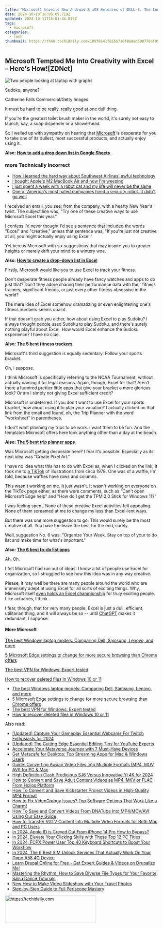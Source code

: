 ```yaml
---
title: "Microsoft Unveils New Android & iOS Releases of DALL-E: The Innovative AI Image Generation Tool"
date: 2024-10-10T16:00:09.719Z
updated: 2024-10-11T16:01:44.819Z
tags:
  - microsoft
categories:
  - tech
thumbnail: https://thmb.techidaily.com/109f8e41f016b710f8a0ad598776af950e5e0ec716fb01a083b32b51c83dd241.jpg
---
```


## Microsoft Tempted Me Into Creativity with Excel – Here's How![ZDNet]

![Two people looking at laptop with graphs](https://www.zdnet.com/a/img/resize/eafd1a387bb7e6b0265f3284c302e0f46ce07339/2023/02/03/af3b58e0-11c8-4c69-a84b-e91c7dc510eb/gettyimages-1441723112.jpg?auto=webp&width=1280)

Sudoku, anyone?

Catherine Falls Commercial/Getty Images

It must be hard to be really, really good at one dull thing.

If you're the greatest toilet brush maker in the world, it's surely not easy to launch, say, a soap dispenser or a showerhead.

So I welled up with sympathy on hearing that [Microsoft](https://www.zdnet.com/home-and-office/work-life/microsoft-teams-premium-is-getting-a-gpt-boost-via-openai/) is desperate for you to take one of its dullest, most successful products, and actually enjoy using it.

**Also:** [**How to add a drop down list in Google Sheets**](https://www.zdnet.com/home-and-office/work-life/how-to-add-a-drop-down-list-in-google-sheets/)

### more Technically Incorrect

* [How I learned the hard way about Southwest Airlines' awful technology](https://www.zdnet.com/article/how-i-learned-the-hard-way-about-southwest-airlines-awful-technology/)
* [I bought Apple's M2 MacBook Air and now I'm weeping](https://www.zdnet.com/article/i-bought-apples-m2-macbook-air-and-now-im-weeping/)
* [I just spent a week with a robot cat and my life will never be the same](https://www.zdnet.com/article/i-just-spent-a-week-with-a-robot-cat-and-my-life-will-never-be-the-same/)
* [One of America's most hated companies hired a security robot. It didn't go well](https://www.zdnet.com/article/one-of-americas-most-hated-companies-hired-a-security-robot-it-didnt-go-well/)

I received an email, you see, from the company, with a hearty New Year's twist. The subject line was, "Try one of these creative ways to use Microsoft Excel this year." 

I confess I'd never thought I'd see a sentence that included the words "Excel" and "creative," unless that sentence was, "If you're just not creative at all, you might actually enjoy using Excel." 

Yet here is Microsoft with six suggestions that may inspire you to greater heights or merely drift your mind to a wintery woe.

**Also:** [**How to create a drop-down list in Excel**](https://www.zdnet.com/home-and-office/work-life/how-to-create-a-drop-down-list-in-excel/)

Firstly, Microsoft would like you to use Excel to track your fitness. 

Don't desperate fitness people already have fancy watches and apps to do just that? Don't they adore sharing their performance data with their fitness trainers, significant friends, or just every other fitness obsessive in the world? 

The mere idea of Excel somehow dramatizing or even enlightening one's fitness numbers seems quaint.

If that doesn't grab you either, how about using Excel to play Sudoku? I always thought people used Sudoku to play Sudoku, and there's surely nothing playful about Excel. How would Excel enhance the Sudoku experience? I have no clue.

**Also:** [**The 5 best fitness trackers**](https://www.zdnet.com/article/best-fitness-tracker/) 

Microsoft's third suggestion is equally sedentary: Follow your sports bracket.

Oh, I suppose. 

I think Microsoft is specifically referring to the NCAA Tournament, without actually naming it for legal reasons. Again, though, Excel for that? Aren't there a hundred prettier little apps that give your bracket a more glorious look? Or am I simply not giving Excel sufficient credit?

Microsoft is undeterred. If you don't want to use Excel for your sports bracket, how about using it to plan your vacation? I actually clicked on that link from the email and found, oh, the Trip Planner with the word "worksheet" in parentheses. 

I don't want planning my trips to be work. I want them to be fun. And the templates Microsoft offers here look anything other than a day at the beach.

**Also:** [**The 5 best trip planner apps**](https://www.zdnet.com/article/best-trip-planner-app/)

Was Microsoft getting desperate here? I fear it's possible. Especially as its next idea was "Create Pixel Art." 

I have no idea what this has to do with Excel as, when I clicked on the link, it took me to [a TikTok](https://www.tiktok.com/@microsoft365/video/7017812421733633285?ocid=cmm50bixyyq) of illustrations from circa 1978\. One was of a waffle, I'm told, because waffles have rows and columns. 

This wasn't working on me. It just wasn't. It wasn't working on everyone on the TikTok page either, as there were comments, such as "Can't open Microsoft Edge help" and "How do I get the TPM 2.0 Stick for Windows 11?"

I was feeling spent. None of these creative Excel activities felt appealing. None of them screamed at me to change my less than Excel-lent ways.

But there was one more suggestion to go. This would surely be the most creative of all. You have the leave the best for the end, surely.

Well, suggestion No. 6 was: "Organize Your Week. Stay on top of your to do list and make time for what's important."

**Also:** [**The 6 best to-do list apps**](https://www.zdnet.com/home-and-office/work-life/best-to-do-list-app/)

Ah. Oh.

I felt Microsoft had run out of ideas. I know a lot of people use Excel for organization, so I struggled to see how this idea was in any way creative.

Please, it may well be there are many people around the world who are immensely adept at using Excel for all sorts of exciting things. Why, Microsoft itself [even holds an Excel championship](https://www.zdnet.com/article/i-just-watched-microsoft-try-to-make-excel-exciting-recovery-wont-be-easy/) for truly exciting people. Like actuaries, I think.

I fear, though, that for very many people, Excel is just a dull, efficient, utilitarian thing, and it will always be so -- until [ChatGPT](https://www.zdnet.com/article/chatgpts-next-big-challenge-helping-microsoft-to-challenge-google-search/) makes it redundant, I suppose.

#### More Microsoft

[The best Windows laptop models: Comparing Dell, Samsung, Lenovo, and more](https://www.zdnet.com/article/best-windows-laptop/ "The best Windows laptop models: Comparing Dell, Samsung, Lenovo, and more")

[5 Microsoft Edge settings to change for more secure browsing than Chrome offers](https://www.zdnet.com/article/5-microsoft-edge-settings-to-change-for-more-secure-browsing-than-chrome-offers/ "5 Microsoft Edge settings to change for more secure browsing than Chrome offers")

[The best VPN for Windows: Expert tested](https://www.zdnet.com/article/best-vpn-for-windows-pc/ "The best VPN for Windows: Expert tested")

[How to recover deleted files in Windows 10 or 11](https://www.zdnet.com/article/how-to-recover-deleted-files-in-windows-10-or-11/ "How to recover deleted files in Windows 10 or 11")

* [The best Windows laptop models: Comparing Dell, Samsung, Lenovo, and more](https://www.zdnet.com/article/best-windows-laptop/ "The best Windows laptop models: Comparing Dell, Samsung, Lenovo, and more")
* [5 Microsoft Edge settings to change for more secure browsing than Chrome offers](https://www.zdnet.com/article/5-microsoft-edge-settings-to-change-for-more-secure-browsing-than-chrome-offers/ "5 Microsoft Edge settings to change for more secure browsing than Chrome offers")
* [The best VPN for Windows: Expert tested](https://www.zdnet.com/article/best-vpn-for-windows-pc/ "The best VPN for Windows: Expert tested")
* [How to recover deleted files in Windows 10 or 11](https://www.zdnet.com/article/how-to-recover-deleted-files-in-windows-10-or-11/ "How to recover deleted files in Windows 10 or 11")

<ins class="adsbygoogle"
     style="display:block"
     data-ad-format="autorelaxed"
     data-ad-client="ca-pub-7571918770474297"
     data-ad-slot="1223367746"></ins>

<ins class="adsbygoogle"
     style="display:block"
     data-ad-client="ca-pub-7571918770474297"
     data-ad-slot="8358498916"
     data-ad-format="auto"
     data-full-width-responsive="true"></ins>

<span class="atpl-alsoreadstyle">Also read:</span>
<div><ul>
<li><a href="https://screen-sharing-recording.techidaily.com/updated-capture-your-gameplay-essential-webcams-for-twitch-enthusiasts-for-2024/"><u>[Updated] Capture Your Gameplay Essential Webcams For Twitch Enthusiasts for 2024</u></a></li>
<li><a href="https://youtube-blog.techidaily.com/ed-the-cutting-edge-essential-editing-tips-for-youtube-experts/"><u>[Updated] The Cutting Edge Essential Editing Tips for YouTube Experts</u></a></li>
<li><a href="https://article-posts.techidaily.com/accelerate-your-metaverse-journey-with-7-must-have-devices/"><u>Accelerate Your Metaverse Journey with 7 Must-Have Devices</u></a></li>
<li><a href="https://win-data.techidaily.com/get-metacafe-for-desktop-top-streaming-apps-for-mac-and-windows-users/"><u>Get Metacafe for Desktop: Top Streaming Apps for Mac & Windows Users</u></a></li>
<li><a href="https://win-data.techidaily.com/guide-converting-awaan-video-files-into-multiple-formats-mp4-mov-avi-for-pc-and-mac/"><u>Guide: Converting Awaan Video Files Into Multiple Formats (MP4, MOV, AVI) for PC & Mac</u></a></li>
<li><a href="https://fox-glue.techidaily.com/high-definition-clash-prodigious-sj6-versus-innovative-yi-4k-for-2024/"><u>High Definition Clash Prodigious SJ6 Versus Innovative Yi 4K for 2024</u></a></li>
<li><a href="https://win-data.techidaily.com/how-to-convert-and-save-adult-content-videos-as-mp4-mkv-or-flac-from-hclips-platform/"><u>How to Convert and Save Adult Content Videos as MP4, MKV or FLAC From Hclips Platform</u></a></li>
<li><a href="https://win-data.techidaily.com/how-to-convert-and-save-kickstarter-project-videos-in-high-quality-mp4-format/"><u>How To Convert and Save Kickstarter Project Videos in High-Quality MP4 Format</u></a></li>
<li><a href="https://win-data.techidaily.com/how-to-fix-videograbgy-issues-top-software-options-that-work-like-a-charm/"><u>How to Fix VideoGrabgy Issues? Top Software Options That Work Like a Charm!</u></a></li>
<li><a href="https://win-data.techidaily.com/how-to-save-and-convert-videos-from-dnatube-into-mp4movavi-using-our-easy-guide/"><u>How To Save and Convert Videos From DNATube Into MP4/MOV/AVI Using Our Easy Guide</u></a></li>
<li><a href="https://win-data.techidaily.com/how-to-transfer-vgtv-content-into-multiple-video-formats-for-both-mac-and-pc-users/"><u>How to Transfer VGTV Content Into Multiple Video Formats for Both Mac and PC Users</u></a></li>
<li><a href="https://apple-account.techidaily.com/in-2024-apple-id-is-greyed-out-from-iphone-14-pro-how-to-bypass-by-drfone-ios/"><u>In 2024, Apple ID is Greyed Out From iPhone 14 Pro How to Bypass?</u></a></li>
<li><a href="https://video-capture.techidaily.com/in-2024-elevate-your-clicking-skills-with-these-top-12-pc-titles/"><u>In 2024, Elevate Your Clicking Skills with These Top 12 PC Titles</u></a></li>
<li><a href="https://ai-vdieo-software.techidaily.com/in-2024-fcpx-power-user-top-40-keyboard-shortcuts-to-boost-your-workflow/"><u>In 2024, FCPX Power User Top 40 Keyboard Shortcuts to Boost Your Workflow</u></a></li>
<li><a href="https://sim-unlock.techidaily.com/in-2024-the-6-best-sim-unlock-services-that-actually-work-on-your-oppo-a58-4g-device-by-drfone-android/"><u>In 2024, The 6 Best SIM Unlock Services That Actually Work On Your Oppo A58 4G Device</u></a></li>
<li><a href="https://win-data.techidaily.com/learn-drupal-online-for-free-get-expert-guides-and-videos-on-drupalize-me/"><u>Learn Drupal Online for Free - Get Expert Guides & Videos on Drupalize Me!</u></a></li>
<li><a href="https://win-data.techidaily.com/mastering-the-rhythm-how-to-save-diverse-file-types-for-your-favorite-salsa-dance-tutorials/"><u>Mastering the Rhythm: How to Save Diverse File Types for Your Favorite Salsa Dance Tutorials</u></a></li>
<li><a href="https://meme-emoji.techidaily.com/new-how-to-make-video-slideshow-with-your-travel-photos/"><u>New How to Make Video Slideshow with Your Travel Photos</u></a></li>
<li><a href="https://fox-access.techidaily.com/step-by-step-guide-to-full-periscope-mastery/"><u>Step-by-Step Guide to Full Periscope Mastery</u></a></li>
</ul></div>

<!-- affiliate ads begin -->
<a href="https://aligracehair.sjv.io/c/5597632/1886015/19272" target="_top" id="1886015">
  <img src="//a.impactradius-go.com/display-ad/19272-1886015" border="0" alt="https://techidaily.com" width="300" height="90"/>
</a>
<img height="0" width="0" src="https://aligracehair.sjv.io/i/5597632/1886015/19272" style="position:absolute;visibility:hidden;" border="0" />
<!-- affiliate ads end -->

